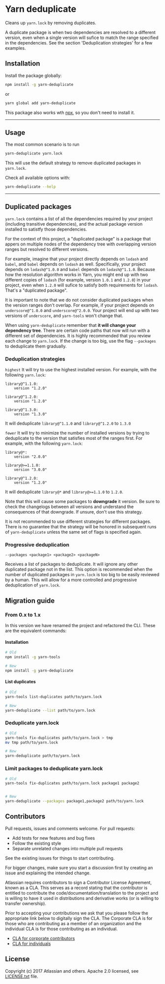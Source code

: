 # Yarn deduplicate

Cleans up `yarn.lock` by removing duplicates.

A duplicate package is when two dependencies are resolved to a different version, even when a single
version will sufice to match the range specified in the dependencies. See the section 'Deduplication
strategies' for a few examples.

## Installation

Install the package globally:

```bash
npm install -g yarn-deduplicate
```

or

```bash
yarn global add yarn-deduplicate
```

This package also works wth [npx](https://medium.com/@maybekatz/introducing-npx-an-npm-package-runner-55f7d4bd282b),
so you don't need to install it.

---

## Usage

The most common scenario is to run

```bash
yarn-deduplicate yarn.lock
```

This will use the default strategy to remove duplicated packages in `yarn.lock`.

Check all available options with:

```bash
yarn-deduplicate --help
```

---

## Duplicated packages

`yarn.lock` contains a list of all the dependencies required by your project (including transitive
dependencies), and the actual package version installed to satistfy those dependencies.

For the context of this project, a "duplicated package" is a package that appers on multiple nodes
of the dependency tree with overlapping version ranges but resolved to different versions.

For example, imagine that your project directly depends on `lodash` and `babel`, and `babel` depends
on `lodash` as well. Specifically, your project depends on `lodash@^1.0.0` and `babel` depends on
`lodash@^1.1.0`. Because how the resolution algorithm works in Yarn, you might end up with two
different copies of `lodash` (for example, version `1.0.1` and `1.2.0`) in your project, even when
`1.2.0` will sufice to satisfy both requirements for `lodash`. That's a "duplicated package".

It is important to note that we do not consider duplicated packages when the version ranges don't
overlap. For example, if your project depends on `underscore@^1.0.0` and `underscore@^2.0.0`. Your
project will end up with two versions of `underscore`, and `yarn-tools` won't change that.

When using `yarn-deduplicate` remember that **it will change your dependency tree**. There are
certain code paths that now will run with a different set of dependencies. It is highly recommended
that you review each change to `yarn.lock`. If the change is too big, use the flag `--packages` to
deduplicate them gradually.

### Deduplication strategies

`highest`
It will try to use the highest installed version. For example, with the following `yarn.lock`:

```
library@^1.1.0:
    version "1.2.0"

library@^1.2.0:
    version "1.2.0"

library@^1.3.0:
    version "1.3.0"
```

It will deduplicate `library@^1.1.0` and `library@^1.2.0` to `1.3.0`

`fewer`
It will try to minimize the number of installed versions by trying to deduplicate to the version
that satisfies most of the ranges first. For example, with the following `yarn.lock`:

```
library@*:
    version "2.0.0"

library@>=1.1.0:
    version "3.0.0"

library@^1.2.0:
    version "1.2.0"
```

It will deduplicate `library@*` and `library@>=1.1.0` to `1.2.0`.

Note that this will cause some packages to **downgrade** it version. Be sure to check the changelogs
between all versions and understand the consequences of that downgrade. If unsure, don't use this
strategy.

It is not recommended to use different strategies for different packages. There is no guarantee that
the strategy will be honored in subsequent runs of `yarn-deduplicate` unless the same set of flags
is specified again.

### Progressive deduplication

`--packages <package1> <package2> <packageN>`

Receives a list of packages to deduplicate. It will ignore any other duplicated package not in the
list. This option is recommended when the number of duplicated packages in `yarn.lock` is too big
to be easily reviewed by a human. This will allow for a more controlled and progressive
deduplication of `yarn.lock`.


## Migration guide

### From 0.x to 1.x

In this version we have renamed the project and refactored the CLI. These are the equivalent
commands:

#### Installation

```bash
# Old
npm install -g yarn-tools

# New
npm install -g yarn-deduplicate
```

#### List duplicates

```bash
# Old
yarn-tools list-duplicates path/to/yarn.lock

# New
yarn-deduplicate --list path/to/yarn.lock
```

### Deduplicate yarn.lock
```bash
# Old
yarn-tools fix-duplicates path/to/yarn.lock > tmp
mv tmp path/to/yarn.lock

# New
yarn-deduplicate path/to/yarn.lock
```


### Limit packages to deduplicate yarn.lock
```bash
# Old
yarn-tools fix-duplicates path/to/yarn.lock package1 package2


# New
yarn-deduplicate --packages package1,package2 path/to/yarn.lock
```


## Contributors

Pull requests, issues and comments welcome. For pull requests:

* Add tests for new features and bug fixes
* Follow the existing style
* Separate unrelated changes into multiple pull requests

See the existing issues for things to start contributing.

For bigger changes, make sure you start a discussion first by creating
an issue and explaining the intended change.

Atlassian requires contributors to sign a Contributor License Agreement,
known as a CLA. This serves as a record stating that the contributor is
entitled to contribute the code/documentation/translation to the project
and is willing to have it used in distributions and derivative works
(or is willing to transfer ownership).

Prior to accepting your contributions we ask that you please follow the appropriate
link below to digitally sign the CLA. The Corporate CLA is for those who are
contributing as a member of an organization and the individual CLA is for
those contributing as an individual.

* [CLA for corporate contributors](https://na2.docusign.net/Member/PowerFormSigning.aspx?PowerFormId=e1c17c66-ca4d-4aab-a953-2c231af4a20b)
* [CLA for individuals](https://na2.docusign.net/Member/PowerFormSigning.aspx?PowerFormId=3f94fbdc-2fbe-46ac-b14c-5d152700ae5d)

## License

Copyright (c) 2017 Atlassian and others.
Apache 2.0 licensed, see [LICENSE.txt](LICENSE.txt) file.
